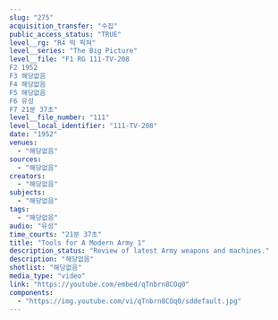 ```yaml
---
slug: "275"
acquisition_transfer: "수집"
public_access_status: "TRUE"
level__rg: "R4 빅 픽쳐"
level__series: "The Big Picture"
level__file: "F1 RG 111-TV-208
F2 1952
F3 해당없음
F4 해당없음
F5 해당없음
F6 유성
F7 21분 37초"
level__file_number: "111"
level__local_identifier: "111-TV-208"
date: "1952"
venues: 
  - "해당없음"
sources: 
  - "해당없음"
creators: 
  - "해당없음"
subjects: 
  - "해당없음"
tags: 
  - "해당없음"
audio: "유성"
time_courts: "21분 37초"
title: "Tools for A Modern Army 1"
description_status: "Review of latest Army weapons and machines."
description: "해당없음"
shotlist: "해당없음"
media_type: "video"
link: "https://youtube.com/embed/qTnbrn8COq0"
components: 
  - "https://img.youtube.com/vi/qTnbrn8COq0/sddefault.jpg"
---
```

